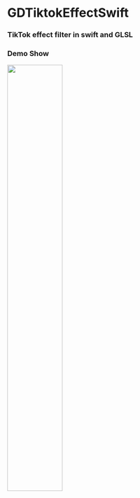 # GDTiktokEffectSwift
### TikTok effect filter in swift and GLSL

### Demo Show
<img src="https://oscimg.oschina.net/oscnet/581ae896e21d7a7060295f17d678bf3f610.jpg" width="50%">
